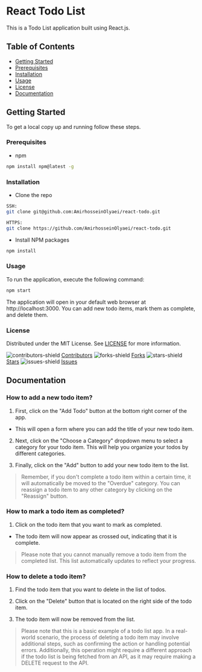 # React Todo List

This is a Todo List application built using React.js.

## Table of Contents

- [Getting Started](#getting-started)
- [Prerequisites](#prerequisites)
- [Installation](#installation)
- [Usage](#usage)
- [License](#license)
- [Documentation](#documentation)

## Getting Started

To get a local copy up and running follow these steps.

### Prerequisites

- npm

```sh
npm install npm@latest -g
```

### Installation

- Clone the repo

```sh
SSH:
git clone git@github.com:AmirhosseinOlyaei/react-todo.git

HTTPS:
git clone https://github.com/AmirhosseinOlyaei/react-todo.git
```

- Install NPM packages

```sh
npm install
```

### Usage

To run the application, execute the following command:

```sh
npm start
```

The application will open in your default web browser at http://localhost:3000. You can add new todo items, mark them as complete, and delete them.

### License

Distributed under the MIT License. See [LICENSE](https://github.com/AmirhosseinOlyaei/react-todo/blob/lesson_1_4/LICENSE) for more information.

![contributors-shield](https://img.shields.io/github/contributors/AmirhosseinOlyaei/AmirhosseinOlyaei.svg)
[Contributors](https://github.com/AmirhosseinOlyaei/react-todo/graphs/contributors)
![forks-shield](https://img.shields.io/github/forks/AmirhosseinOlyaei/AmirhosseinOlyaei.svg)
[Forks](https://github.com/AmirhosseinOlyaei/react-todo/network/members)
![stars-shield](https://img.shields.io/github/stars/AmirhosseinOlyaei/AmirhosseinOlyaei.svg)
[Stars](https://github.com/AmirhosseinOlyaei/react-todo/stargazers)
![issues-shield](https://img.shields.io/github/issues/AmirhosseinOlyaei/AmirhosseinOlyaei.svg)
[Issues](https://github.com/AmirhosseinOlyaei/react-todo/issues)

## Documentation

### How to add a new todo item?

1. First, click on the "Add Todo" button at the bottom right corner of the app.

- This will open a form where you can add the title of your new todo item.

2. Next, click on the "Choose a Category" dropdown menu to select a category for your todo item. This will help you organize your todos by different categories.

3. Finally, click on the "Add" button to add your new todo item to the list.

> Remember, if you don't complete a todo item within a certain time, it will automatically be moved to the "Overdue" category. You can reassign a todo item to any other category by clicking on the "Reassign" button.

### How to mark a todo item as completed?

1. Click on the todo item that you want to mark as completed.

- The todo item will now appear as crossed out, indicating that it is complete.

> Please note that you cannot manually remove a todo item from the completed list. This list automatically updates to reflect your progress.

### How to delete a todo item?

1. Find the todo item that you want to delete in the list of todos.

2. Click on the "Delete" button that is located on the right side of the todo item.

3. The todo item will now be removed from the list.

> Please note that this is a basic example of a todo list app. In a real-world scenario, the process of deleting a todo item may involve additional steps, such as confirming the action or handling potential errors. Additionally, this operation might require a different approach if the todo list is being fetched from an API, as it may require making a DELETE request to the API.
